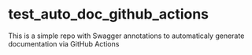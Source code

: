 # test_auto_doc_github_actions
This is a simple repo with Swagger annotations to automaticaly generate documentation via GitHub Actions
